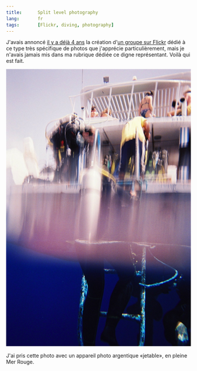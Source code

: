 ```yaml
---
title:      Split level photography
lang:       fr
tags:       [Flickr, diving, photography]
---
```


J'avais annoncé [il y a déjà 4 ans](/2005/12/groupe-flickr-a-remplir-halfway-between-air-and-water.html) la création d'[un groupe sur Flickr](https://www.flickr.com/groups/halfway_air_water/) dédié à ce type très spécifique de photos que j'apprécie particulièrement, mais je n'avais jamais mis dans ma rubrique dédiée ce digne représentant. Voilà qui est fait.

![](split_level_photography.jpg "Split level photography")

J'ai pris cette photo avec un appareil photo argentique «jetable», en pleine Mer Rouge.
